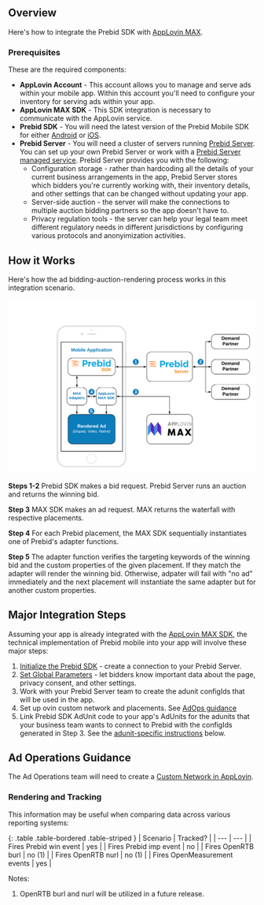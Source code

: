 ## Overview

Here's how to integrate the Prebid SDK with [AppLovin MAX](https://developers.applovin.com/en).

### Prerequisites

These are the required components:

- **AppLovin Account** - This account allows you to manage and serve ads within your mobile app. Within this account you'll need to configure your inventory for serving ads within your app.
- **AppLovin MAX SDK** - This SDK integration is necessary to communicate with the AppLovin service.
- **Prebid SDK** - You will need the latest version of the Prebid Mobile SDK for either [Android](/prebid-mobile/pbm-api/android/code-integration-android.html) or [iOS](/prebid-mobile/pbm-api/ios/code-integration-ios.html).
- **Prebid Server** - You will need a cluster of servers running [Prebid Server](/prebid-server/use-cases/pbs-sdk.html). You can set up your own Prebid Server or work with a [Prebid Server managed service](https://prebid.org/managed-services/). Prebid Server provides you with the following:
  - Configuration storage - rather than hardcoding all the details of your current business arrangements in the app, Prebid Server stores which bidders you're currently working with, their inventory details, and other settings that can be changed without updating your app.
  - Server-side auction - the server will make the connections to multiple auction bidding partners so the app doesn't have to.
  - Privacy regulation tools - the server can help your legal team meet different regulatory needs in different jurisdictions by configuring various protocols and anonyimization activities.

## How it Works

Here's how the ad bidding-auction-rendering process works in this integration scenario.

![Rendering with MAX](/assets/images/prebid-mobile/modules/rendering/prebid-in-app-bidding-overview-max.png)

**Steps 1-2** Prebid SDK makes a bid request. Prebid Server runs an auction and returns the winning bid.

**Step 3** MAX SDK makes an ad request. MAX returns the waterfall with respective placements.

**Step 4** For each Prebid placement, the MAX SDK sequentially instantiates one of Prebid's adapter functions.

**Step 5** The adapter function verifies the targeting keywords of the winning bid and the custom properties of the given placement. If they match the adapter will render the winning bid. Otherwise, adpater will fail with "no ad" immediately and the next placement will instantiate the same adapter but for another custom properties.

## Major Integration Steps

Assuming your app is already integrated with the [AppLovin MAX SDK](https://dash.applovin.com/documentation/mediation/android/getting-started/integration), the technical implementation of Prebid mobile into your app will involve these major steps:

1. [Initialize the Prebid SDK](/prebid-mobile/pbm-api/{{include.platform}}/code-integration-{{include.platform}}.html) - create a connection to your Prebid Server.
2. [Set Global Parameters](/prebid-mobile/pbm-api/{{include.platform}}/pbm-targeting-{{include.platform}}.html) - let bidders know important data about the page, privacy consent, and other settings.
3. Work with your Prebid Server team to create the adunit configIds that will be used in the app.
4. Set up ovin custom network and placements. See [AdOps guidance](#ad-operations-guidance)
5. Link Prebid SDK AdUnit code to your app's AdUnits for the adunits that your business team wants to connect to Prebid with the configIds generated in Step 3. See the [adunit-specific instructions](#adunit-specific-instructions) below.

## Ad Operations Guidance

The Ad Operations team will need to create a [Custom Network in AppLovin](/adops/mobile-rendering-max-line-item-setup.html). 

### Rendering and Tracking

This information may be useful when comparing data across various reporting systems:

{: .table .table-bordered .table-striped }
| Scenario | Tracked? |
| --- | --- |
| Fires Prebid win event | yes |
| Fires Prebid imp event | no |
| Fires OpenRTB burl | no (1) |
| Fires OpenRTB nurl | no (1) |
| Fires OpenMeasurement events | yes |

Notes:

1. OpenRTB burl and nurl will be utilized in a future release.
